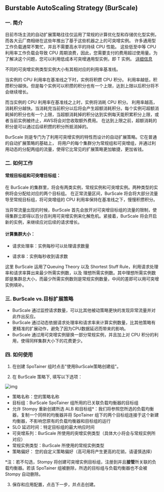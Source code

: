 ## Burstable AutoScaling Strategy (BurScale)

### 一. 简介

目前市场主流的自动扩展策略往往仅运用了常规的计算优化型和存储优化型实例，而各大云厂商相继在这些年推出了基于这些机器之上的可突增实例。 许多通用型工作负载通常不繁忙，并且不需要高水平的持续 CPU 性能。
这些低至中等 CPU 利用率工作负载会导致 CPU 周期浪费，因此，您需要支付的费用超过使用量。为了解决这个问题，您可以利用低成本可突增通用型实例，即 T 实例。
[详细信息](https://docs.aws.amazon.com/zh_cn/AWSEC2/latest/UserGuide/burstable-performance-instances.html)

不同的可突增实例类型实例大小有其相对应的利用率基准线。

当实例的 CPU 利用率在基准线之下时，实例将积攒 CPU 积分。
利用率越低，积攒积分越快。但是每个实例可以积攒的积分也有一个上限，达到上限以后积分将不会继续增长。

而当实例的 CPU 利用率在基准线之上时，实例将消耗 CPU 积分。
利用率越高，消耗积分越快。当消耗完当前积分以后将会产生超额消耗积分。每个实例可超额消耗掉的积分也有一个上限，当超额消耗掉的积分达到实例每天能积累积分上限，或者当前实例被终止，AWS将会对您收取额外费用。
在达到上限之前，超额消耗的积分是可以通过后续积攒的积分所抵消掉的。

BurScale 则是专门为了利用可突增实例的特性而设计的自动扩展策略。它在普通的自动扩展策略的基础上，
将用户的每个集群分为常规组和可突增组，并通过利用动态的分配两组的流量，使得它比常见的扩展策略更加敏捷，更加省钱。


### 二. 如何工作

#### 常规目标组和可突增目标组： 
在 BurScale 的集群里，将会有两类实例，常规实例和可突增实例。两种类型的实例将会分配给对应的两个目标组。
在正常流量区间，BurScale 将会将大部分流量导至常规目标组，将可突增组的 CPU 利用率保持在基准线之下，慢慢积攒积分。

当异常流量出现的时候，BurScale 首先会放开对可突增目标组的流量的限制，使得集群立即得以百分百利用可突增实例来化解危机。紧接着，BurScale 将会开启新的实例，来继续应对后续的请求增长。


#### 计算集群大小：
* 请求处理率：实例每秒可以处理请求数量

* 请求率：实例每秒收到请求数

这里 BurScale 运用了Queuing Theory 以及 Shortest Stuff Rule，利用请求处理率和请求率算出来最少所需实例数，以及
理想所需实例数。其中理想所需实例数即是集群总大小，而最少所需实例数则是常规实例数量，中间的差即可以用可突增实例填补。

### 三. BurScale vs.目标扩展策略

- BurScale 通过监控请求数量，可以比其他被动策略更快的发现异常流量并对此作出反应。
- BurScale 通过动态依据请求处理率和请求率来计算实例数量，比其他策略有更精准的扩展动作，避免了因为CPU数据延迟而带来的影响。
- BurScale 通过用可突增实例替换一部分常规实例，并且加上对 CPU 积分的利用，使得同样集群大小下的花费更少。

### 四. 如何使用

1. 在创建 SpoTainer 组时点击"使用BurScale策略创建组"。

2. 在 BurScale 策略下, 填写以下选项：

![img](../_images/burscale/burscale_menu.png)

* 策略名称：您的策略名称
* 目标组：BurScale SpoTainer 组所用的已关联负载均衡器的目标组
* 允许 Stompy 重新创建所选 ALB 和目标组*：我们将参照您所选的负载均衡器，复制一个同样的均衡器并将 SpoTainer 组下的两个目标组连接于这个新建均衡器，不影响您原有的负载均衡器和目标组的运行
* SLO 延迟时间：特定目标组的最大响应时间
* 可突增系列：BurScale 所使用的突增实例类型（具体大小将会与常规实例所对应）
* 常规实例类型：BurScale 所使用的常规实例类型
* 策略偏好： 您的自定义策略偏好（高可用将产生更高的花销，请谨慎选择）

*注：若不勾选，Stompy 将创建可突增实例目标组，注册到并且**接管**所关联的负载均衡器。若该 SpoTainer 组被删除，所选的目标组与负载均衡器也不会被 Stompy 自动删除。
   
3. 保存和应用配置，点击下一步，并点击创建。 
